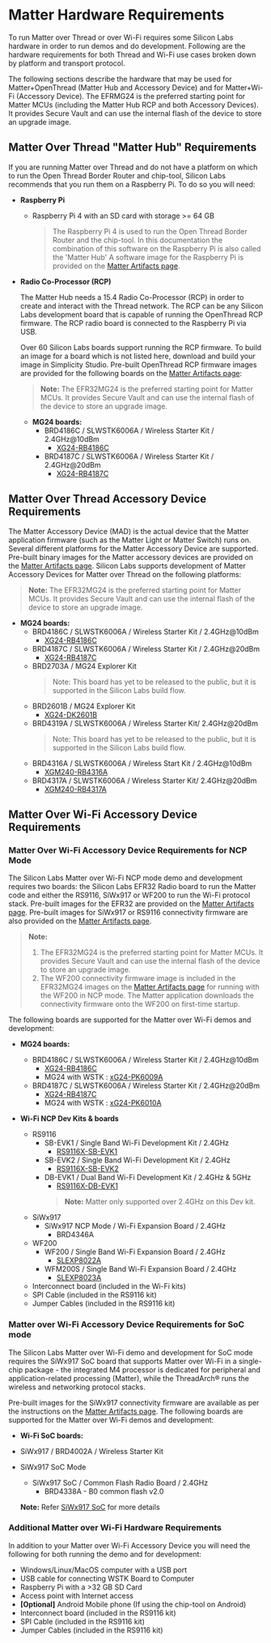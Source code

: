 # Matter Hardware Requirements

To run Matter over Thread or over Wi-Fi requires some Silicon Labs hardware in
order to run demos and do development. Following are the hardware requirements
for both Thread and Wi-Fi use cases broken down by platform and transport
protocol.

The following sections describe the hardware that may be used for Matter+OpenThread (Matter Hub and Accessory Device) and for Matter+Wi-Fi (Accessory Device). The EFRMG24 is the preferred starting point for Matter MCUs (including the Matter Hub RCP and both Accessory Devices). It provides Secure Vault and can use the internal flash of the device to store an upgrade image.

## Matter Over Thread "Matter Hub" Requirements

If you are running Matter over Thread and do not have a platform on which to run
the Open Thread Border Router and chip-tool, Silicon Labs recommends that you run
them on a Raspberry Pi. To do so you will need:

-   **Raspberry Pi**

    -   Raspberry Pi 4 with an SD card with storage >= 64 GB

        > The Raspberry Pi 4 is used to run the Open Thread Border Router and
        > the chip-tool. In this documentation the combination of this software
        > on the Raspberry Pi is also called the 'Matter Hub' A software image
        > for the Raspberry Pi is provided on the
        > [Matter Artifacts page](./ARTIFACTS.md).

-   **Radio Co-Processor (RCP)**

    The Matter Hub needs a 15.4 Radio Co-Processor (RCP) in order to create and
    interact with the Thread network. The RCP can be any Silicon Labs
    development board that is capable of running the OpenThread RCP firmware.
    The RCP radio board is connected to the Raspberry Pi via USB.

    Over 60 Silicon Labs boards support running the RCP firmware. To build an
    image for a board which is not listed here, download and build your image in
    Simplicity Studio. Pre-built OpenThread RCP firmware images are provided for
    the following boards on the [Matter Artifacts page](./ARTIFACTS.md):

    > **Note:** The EFR32MG24 is the preferred starting point for Matter MCUs.  It provides Secure Vault and can use the internal flash of the device to store an upgrade image. 

    -   **MG24 boards:**
        -   BRD4186C / SLWSTK6006A / Wireless Starter Kit / 2.4GHz@10dBm
            -   [XG24-RB4186C](https://www.silabs.com/development-tools/wireless/xg24-rb4186c-efr32xg24-wireless-gecko-radio-board)
        -   BRD4187C / SLWSTK6006A / Wireless Starter Kit / 2.4GHz@20dBm
            -   [XG24-RB4187C](https://www.silabs.com/development-tools/wireless/xg24-rb4187c-efr32xg24-wireless-gecko-radio-board)

## Matter Over Thread Accessory Device Requirements

The Matter Accessory Device (MAD) is the actual device that the Matter
application firmware (such as the Matter Light or Matter Switch) runs on.
Several different platforms for the Matter Accessory Device are supported.
Pre-built binary images for the Matter accessory devices are provided on the
[Matter Artifacts page](./ARTIFACTS.md). Silicon Labs supports development of
Matter Accessory Devices for Matter over Thread on the following platforms:

> **Note:** The EFR32MG24 is the preferred starting point for Matter MCUs.  It provides Secure Vault and can use the internal flash of the device to store an upgrade image. 


-   **MG24 boards:**
    -   BRD4186C / SLWSTK6006A / Wireless Starter Kit / 2.4GHz@10dBm
        -   [XG24-RB4186C](https://www.silabs.com/development-tools/wireless/xg24-rb4186c-efr32xg24-wireless-gecko-radio-board)
    -   BRD4187C / SLWSTK6006A / Wireless Starter Kit / 2.4GHz@20dBm
        -   [XG24-RB4187C](https://www.silabs.com/development-tools/wireless/xg24-rb4187c-efr32xg24-wireless-gecko-radio-board)
    -   BRD2703A / MG24 Explorer Kit
        > Note: This board has yet to be released to the public, but it is
        > supported in the Silicon Labs build flow.
    -   BRD2601B / MG24 Explorer Kit
        -   [XG24-DK2601B](https://www.silabs.com/development-tools/wireless/efr32xg24-dev-kit?tab=overview)
    -   BRD4319A / SLWSTK6006A / Wireless Starter Kit/ 2.4GHz@20dBm
        > Note: This board has yet to be released to the public, but it is
        > supported in the Silicon Labs build flow.
    -   BRD4316A / SLWSTK6006A / Wireless Start Kit / 2.4GHz@10dBm
        - [XGM240-RB4316A](https://www.silabs.com/development-tools/wireless/xgm240-rb4316a-xgm240p-module-radio-board?tab=overview)
    -   BRD4317A / SLWSTK6006A / Wireless Starter Kit/ 2.4GHz@20dBm
        - [XGM240-RB4317A](https://www.silabs.com/development-tools/wireless/xgm240-rb4317a-xgm240p-module-radio-board?tab=overview)


## Matter Over Wi-Fi Accessory Device Requirements

### Matter Over Wi-Fi Accessory Device Requirements for NCP Mode

The Silicon Labs Matter over Wi-Fi NCP mode demo and development requires two boards: the
Silicon Labs EFR32 Radio board to run the Matter code and either the RS9116, SiWx917 or WF200 to run the Wi-Fi protocol stack. 
Pre-built images for the EFR32 are provided on the [Matter Artifacts page](./ARTIFACTS.md). Pre-built images for SiWx917 or RS9116 connectivity firmware are also provided on the [Matter Artifacts page](./ARTIFACTS.md). 

> **Note:** 
>    1. The EFR32MG24 is the preferred starting point for Matter MCUs.  It provides Secure Vault and can use the internal flash of the device to store an upgrade image.
>    2. The WF200 connectivity firmware image is included in the EFR32MG24 images on the [Matter Artifacts page](./ARTIFACTS.md) for running with the WF200 in NCP mode. The Matter application downloads the connectivity firmware onto the WF200 on first-time startup.

The following boards are supported for the Matter over Wi-Fi demos and development:

-   **MG24 boards:**

    -   BRD4186C / SLWSTK6006A / Wireless Starter Kit / 2.4GHz@10dBm
        -   [XG24-RB4186C](https://www.silabs.com/development-tools/wireless/xg24-rb4186c-efr32xg24-wireless-gecko-radio-board)
        -   MG24 with WSTK : [xG24-PK6009A](https://www.silabs.com/development-tools/wireless/efr32xg24-pro-kit-10-dbm?tab=overview)
    -   BRD4187C / SLWSTK6006A / Wireless Starter Kit / 2.4GHz@20dBm
        - [XG24-RB4187C](https://www.silabs.com/development-tools/wireless/xg24-rb4187c-efr32xg24-wireless-gecko-radio-board)
        - MG24 with WSTK : [xG24-PK6010A](https://www.silabs.com/development-tools/wireless/efr32xg24-pro-kit-20-dbm?tab=overview)

-   **Wi-Fi NCP Dev Kits & boards**

    -   RS9116
        -   SB-EVK1 / Single Band Wi-Fi Development Kit / 2.4GHz
            -   [RS9116X-SB-EVK1](https://www.silabs.com/development-tools/wireless/wi-fi/rs9116x-sb-evk-development-kit)
        -   SB-EVK2 / Single Band Wi-Fi Development Kit / 2.4GHz
            -   [RS9116X-SB-EVK2](https://www.silabs.com/development-tools/wireless/wi-fi/rs9116x-sb-evk2-development-kit)
        -   DB-EVK1 / Dual Band Wi-Fi Development Kit / 2.4GHz & 5GHz
            -   [RS9116X-DB-EVK1](https://www.silabs.com/development-tools/wireless/wi-fi/rs9116x-db-evk-development-kit)
            > **Note:** Matter only supported over 2.4GHz on this Dev kit.
    -   SiWx917
        -   SiWx917 NCP Mode / Wi-Fi Expansion Board / 2.4GHz
            -   BRD4346A
    -   WF200
        -   WF200 / Single Band Wi-Fi Expansion Board / 2.4GHz
            -   [SLEXP8022A](https://www.silabs.com/development-tools/wireless/wi-fi/wf200-wifi-expansion-kit)
        -   WFM200S / Single Band Wi-Fi Expansion Board / 2.4GHz
            -   [SLEXP8023A](https://www.silabs.com/development-tools/wireless/wi-fi/wfm200-wifi-expansion-kit)
    -   Interconnect board (included in the Wi-Fi kits)
    -   SPI Cable (included in the RS9116 kit)
    -   Jumper Cables (included in the RS9116 kit)

### Matter over Wi-Fi Accessory Device Requirements for SoC mode

The Silicon Labs Matter over Wi-Fi demo and development for SoC mode requires the SiWx917 SoC board that 
supports Matter over Wi-Fi in a single-chip package - the integrated M4 processor is dedicated
for peripheral and application-related processing (Matter), while the ThreadArch® runs the wireless and networking protocol stacks. 

Pre-built images for the SiWx917 connectivity firmware are available as per the instructions on the [Matter Artifacts page](./ARTIFACTS.md). The following boards are supported for the Matter over Wi-Fi demos and development:

-   **Wi-Fi SoC boards:**

- SiWx917 / BRD4002A / Wireless Starter Kit
- SiWx917 SoC Mode
    - SiWx917 SoC / Common Flash Radio Board / 2.4GHz
      - BRD4338A - B0 common flash v2.0

    **Note:**
    Refer [SiWx917 SoC](https://www.silabs.com/wireless/wi-fi/siwx917-wireless-socs) for more details


### Additional Matter over Wi-Fi Hardware Requirements

In addition to your Matter over Wi-Fi Accessory Device you will need the
following for both running the demo and for development:

-   Windows/Linux/MacOS computer with a USB port
-   USB cable for connecting WSTK Board to Computer
-   Raspberry Pi with a >32 GB SD Card
-   Access point with Internet access
-   **[Optional]** Android Mobile phone (If using the chip-tool on Android)
-   Interconnect board (included in the RS9116 kit)
-   SPI Cable (included in the RS9116 kit)
-   Jumper Cables (included in the RS9116 kit)
